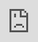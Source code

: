 # Works

## **Eat to Look Inside**

2020

![eattolookinside-1](img/portfolio/eattolookinside-1.jpg)

Eat to look inside (2020) is the first in a series of audiovisual performance actions that explore sound, images, and the symbolic potential the act of eating. This work proposes eating as a playful act to obtain information and inspect objects in a transdisciplinary way.

Eat to look inside addresses a proposal for non-verbal communication and libidinal evolution, through which the relationship with an object is expressed and organized. This work proposes a distance through a single audiovisual stimulus, whose interaction occurs only at the perceptual level through the observation. You can access through this link:

[**Visit Eat to look inside**](content/eattolookinside/eat-to-look-inside.html)

Note: after accessing the link, click / tap on the screen.

![eattolookinside-2](img/portfolio/eattolookinside-2.jpg)

&nbsp;
&nbsp;
&nbsp;
&nbsp;
---

## **One Line**

2019

![oneline-1](img/portfolio/oneline-1.jpg)

One Line is a sound performance that explores the body and movement as a continuous succession of points tracing a space that does not form a particular figure. The body interacts/intervenes/activates a beam of laser light that is curved by sound and expands as a set of points on the same plane. In this way, the body and the line become an indivisible entity.

![oneline-2](img/portfolio/oneline-2.jpg)

When the rest of the point-body in motion on the plane is destroyed, it moves in space, giving rise to the line. One Line represents the simplest and purest performative form which, at the same time, can be dynamic and varied. In this performance, the boundaries are blurred and the periphery becomes a contour and its container.

<div class="video-container">
    <!-- Replace "your_video.mp4" with the actual path to your local video file -->
    <iframe src="img/portfolio/oneline-video.mp4" frameborder="0" allowfullscreen sandbox></iframe>
</div>

Idea, general concept and device design: Ezequiel Abregu
Performance: Ezequiel Abregu, Florencia Staldecker

![oneline-3](img/portfolio/oneline-3.jpg)

&nbsp;
&nbsp;
&nbsp;
&nbsp;
---

## **The Artificial Grandparents**

2018

![abuelos-1](img/portfolio/abuelos-1.jpg)

Constanza (Mexico, 1990) has a house in her head. And it is not exactly that of Sáenz Peña Street 1041 in Zárate, the one that her great-grandparents built and where her mother grew up before her grandparents’ exile.

<div class="video-container">
    <iframe src="https://www.youtube.com/embed/-jrTA1fqlc0" title="Los Abuelos Artificiales (2018) Trailer" frameborder="0" allow="accelerometer; autoplay; clipboard-write; encrypted-media; gyroscope; picture-in-picture; web-share" allowfullscreen style="position: absolute; top: 0; left: 0; width: 100%; height: 100%;"></iframe>
</div>

With the help of “artificial intelligence”, she believes that she can take advantage of that interior house, built by family memory, to recover something of value that vanished when she lost the house.

We accompany her to the door of the house today, but it seems to be more the architecture of another family memory. If memory builds and overwrites in other ways, generating other realities, what value does the truth actual resident in that house have?

![abuelos-2](img/portfolio/abuelos-2.jpg)

**BODY INTERACTIVE LABORATORY**

Latin American Experimental Hypermedia Center CheLA Buenos Aires, Argentina + Remap Ucla University of California, LA

Performance: Constanza Casamadrid
Multimedia Design: Myriam Beutelspacher Myri Alcántar
Interactivity Design: Juan Camilo León Sarmiento
Dramaturgy and Staging: Ezequiel EC Steinman
Sound Design and Original Music: Ezequiel Abregu
Programming: Luciano Toledo TOLCH, Juan León Sarmiento
Constanza Casamadrid
Video: Ezequiel Steinman

![abuelos-3](img/portfolio/abuelos-3.png)

**Laboratory equipment OPEN P TRACK + TOUCH DESIGNER**

Jeff Burke – Director.
Santiago Núñez – Co-Director.
Belén Tondo – Producer.
Francisca Armando – Producer.
Jared J. Stein – Resident artist / mentor, writer and playwright.
Matthew Ragan – Resident / mentor artist, interactive media.
Peter Gusev – Resident / mentor artist, software development.
Zoe Sandoval – Resident artist, interactive media.
Randy Illum – Resident artist, information studies.
Sam Amin – Resident artist, software development.
Renee MacDonald – REMAP project coordinator.
Jael Díaz Vila – Graphic Design.

&nbsp;
&nbsp;
&nbsp;
&nbsp;
---

## **Urban Bosque**

2018

![urban-1](img/portfolio/urbanbosque-1.jpg)

URBAN BOSQUE was conceived of on three poetic points:

- **Organicity**: understood as the extension of the body’s own gesture through sound discourse,
- **Spontaneity**: taken as the matrix of artistic composition, generating stories that unite the pieces,
- **Urban Environment**: considered influence of the contemporary city in an immersive sound context.

&nbsp;

<div style="display: flex; justify-content: center;">
    <iframe style="border: 0; width: 350px; height: 470px;" src="https://bandcamp.com/EmbeddedPlayer/album=3825272852/size=large/bgcol=ffffff/linkcol=0687f5/tracklist=false/transparent=true/" seamless><a href="https://urbanbosque.bandcamp.com/album/2nd-body">2nd Body by URBAN BOSQUE</a></iframe>
</div>

&nbsp;

The instruments chosen consist of a wide range of analog synthesizers, voices, electric guitar, zither and a variety of native wind instruments. URBAN BOSQUE tries to investigate the intrinsic organicity of electric-analogue sound and the dialogue produced by acoustic instruments.

![urban-2](img/portfolio/urbanbosque-2.jpg)

URBAN BOSQUE intends to establish the relationship between electricity, as a generator of sound, and the energy (mechanical, wind, electric) that comes from the body that excites the various acoustic instruments.

![urban-3](img/portfolio/urbanbosque-3.png)

&nbsp;
&nbsp;
&nbsp;
&nbsp;
---

## **MUTE**

![mute-1](img/portfolio/mute-1.jpg)

MUTE is an experimental music duo from Buenos Aires, Argentina, composed by Ezequiel Abregú and Martín Matus, where the construction of sound emerges from procedure and gesture. Our aesthetic has been influenced by many styles (contemporary, ambient, electronic and experimental noise), trying to make a personal and original proposal.

&nbsp;

<div style="display: flex; justify-content: center;">
<iframe style="border: 0; width: 350px; height: 470px;" src="https://bandcamp.com/EmbeddedPlayer/album=3670641168/size=large/bgcol=ffffff/linkcol=0687f5/tracklist=false/transparent=true/" seamless><a href="https://mute-ar.bandcamp.com/album/mute">Mute by Mute</a></iframe>
</div>

&nbsp;

![mute-2](img/portfolio/mute-2.jpg)

&nbsp;

![mute-3](img/portfolio/mute-3.jpg)

&nbsp;
&nbsp;
&nbsp;
&nbsp;
---

## **500k**

![500k-1](img/portfolio/500k-1.jpg)

500k is a guitar duo composed by Ezequiel Abregú and Pablo Chimenti, where the construction of sound emerges from procedure and gesture. The project generates feedback saturating analog and digital processes as a basis for expansion and contraction of the timbrical texture. Improvisation, experimental music and composition melt into the performative experience.

&nbsp;

<div style="display: flex; justify-content: center;">
<iframe style="border: 0; width: 350px; height: 470px;" src="https://bandcamp.com/EmbeddedPlayer/album=2284738395/size=large/bgcol=ffffff/linkcol=0687f5/tracklist=false/transparent=true/" seamless><a href="https://chanchodiscos.bandcamp.com/album/aproximaci-n-dig-chd074">Aproximación (Dig. CHD074) by 500k (2019)</a></iframe>
</div>

&nbsp;

<div style="display: flex; justify-content: center;">
<iframe style="border: 0; width: 350px; height: 470px;" src="https://bandcamp.com/EmbeddedPlayer/album=3402610821/size=large/bgcol=ffffff/linkcol=0687f5/tracklist=false/transparent=true/" seamless><a href="https://chanchodiscos.bandcamp.com/album/500k-500k-cd-dig-chd011">500k - 500k (CD/Dig - CHD011) by 500k (2016)</a></iframe>
</div>

&nbsp;

<div class="video-container">
<iframe src="https://player.vimeo.com/video/185746862?h=7c69bb315c&byline=0&portrait=0" style="position:absolute;top:0;left:0;width:100%;height:100%;" frameborder="0" allow="autoplay; fullscreen; picture-in-picture" allowfullscreen></iframe>
</div>



<div class="video-container">
<iframe width="627" height="353" src="https://www.youtube.com/embed/sMELZXPBYAE" title="500K Album ::: Making of" frameborder="0" allow="accelerometer; autoplay; clipboard-write; encrypted-media; gyroscope; picture-in-picture; web-share" allowfullscreen></iframe>
</div>

<div class="video-container">
<iframe width="627" height="353" src="https://www.youtube.com/embed/ZXymU_PsINk" title="500K B Trailer I HD" frameborder="0" allow="accelerometer; autoplay; clipboard-write; encrypted-media; gyroscope; picture-in-picture; web-share" allowfullscreen></iframe>
</div>

&nbsp;

![500k-2](img/portfolio/500k-2.jpg)

![500k-3](img/portfolio/500k-3.jpg)

![500k-4](img/portfolio/500k-4.jpg)

&nbsp;

&nbsp;
&nbsp;
&nbsp;
&nbsp;
---

## **Chrysalis**

2016

![crisalida-1](img/portfolio/crisalida-1.jpg)

Chrysalis is an Interactive Sound Sculpture that relates sustainability, the human link with its environment and the processes that it generates over time. The authors of the sculpture are Carla Colombini (sculptor), Ezequiel Abregú & Martín Matus (sound artists).

![crisalida-2](img/portfolio/crisalida-2.jpg)

Chrysalis consists of a sculpture elaborated, for the most part, using a lot of e-waste. From a symbolic point of view, it proposes a critical and reflective position on the treatment of e-waste, encouraging spectators to reflect on environment problems and sustainability from art. In this framework, the work proposes a symbolic projection of the existing problem between humans and their technological waste, thus revealing a space of direct correlation between the contemporary urban environment and its dumps. The excessive consumption of high-tech devices, the cultural evolution dependent on technology, the programmed obsolescence strategies and the lack of controls and policies on the treatment of technological waste generate a new taboo in urban societies: technological dumps. Due to the exponential increase of these sites we have, as a consequence, the expansion of their limits, progressively invading our urban space.

<div class="video-container">
<iframe width="627" height="353" src="https://www.youtube.com/embed/NIfb89eeNsI" title="CRISALIDA (metamorfosis)" frameborder="0" allow="accelerometer; autoplay; clipboard-write; encrypted-media; gyroscope; picture-in-picture; web-share" allowfullscreen></iframe>
</div>


Chrysalis intends to carry out, from the perspective of art, a reflexive look on this problem, concentrating on three main topics:

- Art and technology, proposing a possible solution to the problem by reusing technological waste as materials for the realization of the sculpture,
  
- Critical reflection, reaffirming the values referring to the way of relating to the city, the natural environment and technology, and
  
- Sustainability, postulating us as part of a generation that acts to satisfy their needs in a conscious and sustainable way.

![crisalida-3](img/portfolio/crisalida-3.jpg)

[**Poster & Technical Aspects**](https://lac.linuxaudio.org/2018/pdf/9-poster.pdf)

&nbsp;
&nbsp;
&nbsp;
&nbsp;
---

## **LEJOS**

2014

![lejos-1](img/portfolio/lejos-1.jpg)

The actress is searching for the bodies of biographical-fictional representations of the past in her memory. Through an extreme physical journey that begins with breathing, the bodies of the past appear and update to the present. Far away explores how to inhabit an empty space and rid the body of certain memory, in an attempt to transform the mechanisms of representation and to experiment some autonomy.

<div class="video-container">
<iframe src="https://player.vimeo.com/video/124265742?h=f0650bf4a8&byline=0&portrait=0" style="position:absolute;top:0;left:0;width:100%;height:100%;" frameborder="0" allow="autoplay; fullscreen; picture-in-picture" allowfullscreen></iframe>
</div>

LEJOS is a multidisciplinary research, combining theater, performance, visual and sound arts. From the beginning of the creative process, the challenge consisted of working on the perceptive thresholds of breathing and silence, in the unfolding of the acoustic-stage space and the transition points where a symbol or sound can be a thing or another depending on the context. In particular, from the point of view of the sound treatment of the work, the idea of memory as noise was approached as a key concept for the composition of the sound space. In this framework, the treatment of silence and noise acts as a spatial and temporal framework (which also connects with the character’s past), constituting a crucial link between the symbolic aspect of the work and the fictional past of the actress.

![lejos-2](img/portfolio/lejos-2.png)

**Credits**

Actress: Florencia Bergallo / Sound design and music: Ezequiel Abregú / Photo: Mariana Roveda Scenic / Dramaturgy: Florencia Bergallo y Marina Sarmiento / Dramaturgy advice: Ezequiel Steinman / Dressing design and production: Belén Parra / Photo character production: Néstor Burgos / Artistic collaboration: Julieta Potenze / Production: Cooperativa LEJOS / Production assistant: Julieta Benedetto / Technical assistant: Selva Aimé / Direction assistant: Micaela Moreno / Concept, choreography and direction: Marina Sarmiento

&nbsp;
&nbsp;
&nbsp;
&nbsp;
---

## **Los Viajes de Sarmiento**

Sarmiento's Journeys

2016

![viajes-1](img/portfolio/viajes-1.jpg)

Four women travel through different landscapes of their memory through a pulse that builds their own cartography. They constellate spectra and landscapes that recover the voices from the stones that the books name as desert. The physical and emotional experience of Sarmiento’s Journeys opens the possibility of inventing a communal, visceral and mestizo body anchored in the present.

<div class="video-container">
<iframe src="https://player.vimeo.com/video/240777313?h=99c5d6dbee&byline=0&portrait=0" style="position:absolute;top:0;left:0;width:100%;height:100%;" frameborder="0" allow="autoplay; fullscreen; picture-in-picture" allowfullscreen></iframe>
</div>

Sound design, original music & live performance for Sarmiento’s Journeys, directed by Marina Sarmiento.

Sarmiento’s Journeys proposes a contemporary and bastard appropriation of the trips that D. F. Sarmiento made during the 19th century. Through an aesthetic contrast in a biographical and singular journey, Marina Sarmiento together with the dancer M. Eugenia Roces, the actresses Cecilia Blanco and Florencia Bergallo and the musician Ezequiel Abregú, seek on stage to put in tension the memory of the body and the landscape.

![viajes-2](img/portfolio/viajes-2.jpg)

![viajes-4](img/portfolio/viajes-4.jpg)

**Credits**

Performers/Creatives: Florencia Bergallo, Cecilia Blanco, María Eugenia Roces, Marina Sarmiento / Sound Design & Live Performance: Ezequiel Abregú / Costumes: Belén Parra / Dramaturgy: Ezequiel Steinman / Bibliographic Advice: Julieta Benedetto y Natalia Lerussi / Photo: Marcos Crapa / Graphic Design: Martín Molinaro / Light Designer: Gonzalo Córdova / Sound Assistance: Exequiel Redchuk / Coach: Nicolas Delavanso / Choreograph Assistance: Débora Diskin / Director Assistance: María Eugenia Roces / Executive Producer: Julieta Benedetto / General Production: Cooperativa Los viajes de Sarmiento / Concept, Choreographer & Director: Marina Sarmiento

&nbsp;
&nbsp;
&nbsp;
&nbsp;
---

## **Bowl of Secrets**

2013

![bucaro-1](img/portfolio/bucaro-1.png)

Bowl of secrets is a generative sound installation created by Damián Anache, Ezequiel Abregu and Martín Matus, for the Nota al pie (Editorial Universidad Nacional de Quilme’s bookstore) opening, held on April 11, 2013.

*Listen Bowl of Secrets*

&nbsp;

<div id="waveform"></div>

&nbsp;

The approach of the composition is based on the idea of generative music. A computational algorithm was designed in the Pure Data (a.k.a. PD) environment using a system of rules in order to create a structure or sound texture where the sound results are unique each time. Bowl of secrets uses an arrangement of 8 speakers with an uniform and circular distribution as a reproduction device. The work articulates textures typical of electroacoustic music and texts by Erik Satie, using aesthetic criteria typical of the ambient stream. In this aesthetic line, the sound discourse tries to satisfy the listener in two levels: it offers an environment of auditory comfort and, at the same time, it provides a subject of interest in a situation of attentive listening to music. Both conditions work simultaneously without conditioning one reception or another.

&nbsp;
&nbsp;
&nbsp;
&nbsp;
---

## Two Pieces for Ensemble

2012

![oceanos-1](img/portfolio/oceanos-1.jpg)

**Instructions to get in touch with supra-physical worlds /  Oceans have ears**

In 2011, through the support of the music publishing company MELOS (Bs. As., Argentina), Ezequiel Abregu had the opportunity to work together with the Compañía Oblicua ensemble, directed by Mtro. Marcelo Delgado. From this collaboration emerged two instrumental ensemble pieces called “Instructions to get in touch with supra-physical worlds” and “Oceans have ears“. These pieces were premiered by the Compañía Oblicua (Oblique Company) on July 4, 2012, National Library auditorium (Buenos Aires, Argentina).

<div class="video-container">
<iframe width="627" height="353" src="https://www.youtube.com/embed/IomWRTrQtNI" title="Two pieces for ensamble (2012) - Ezequiel Abregu" frameborder="0" allow="accelerometer; autoplay; clipboard-write; encrypted-media; gyroscope; picture-in-picture; web-share" allowfullscreen></iframe>
</div>

&nbsp;
&nbsp;
&nbsp;
&nbsp;
---

## **Imaginarios de Barrio**

2013

![imaginarios-1](img/portfolio/imaginarios-1.jpg)

Imaginarios de <Barrio> (<Neighbourhood > imaginaries) is a generative sound installation performed within the framework of the Paternal Art and Politics 2013 call. It was originally presented in multi-channel surround audio system.

Imaginarios de <Barrio> (<Neighbourhood > imaginaries) proposes to rethink the concept of neighbourhood and individual experience in the place of belonging. Crossing elements of the collective imaginary with the staff creates a texture of symbols, anecdotes, emotion and experience.

The sound environment is constructed from a fragmentary and arbitrary register that does not hierarchize sounds or interventions, words or moments, but elaborates unprejudiced links in a dense soundtrack.

&nbsp;

<div style="display: flex; justify-content: center;">
<iframe style="border: 0; width: 350px; height: 470px;" src="https://bandcamp.com/EmbeddedPlayer/album=3964017157/size=large/bgcol=ffffff/linkcol=0687f5/tracklist=false/transparent=true/" seamless><a href="https://mute-ar.bandcamp.com/album/imaginarios-de-barrio">Imaginarios de &lt;barrio&gt; by MUTE</a></iframe>
</div>

&nbsp;

Credits
Sound Design & Programming:
Ezequiel Abregú / Martín Matus Lerner (MUTE)
Interviews: Heliana Vera

Generative sound installation for surround sound presented in November 2013 in The Night of Museums – The Paternal Space Project (Bs As, Argentina).